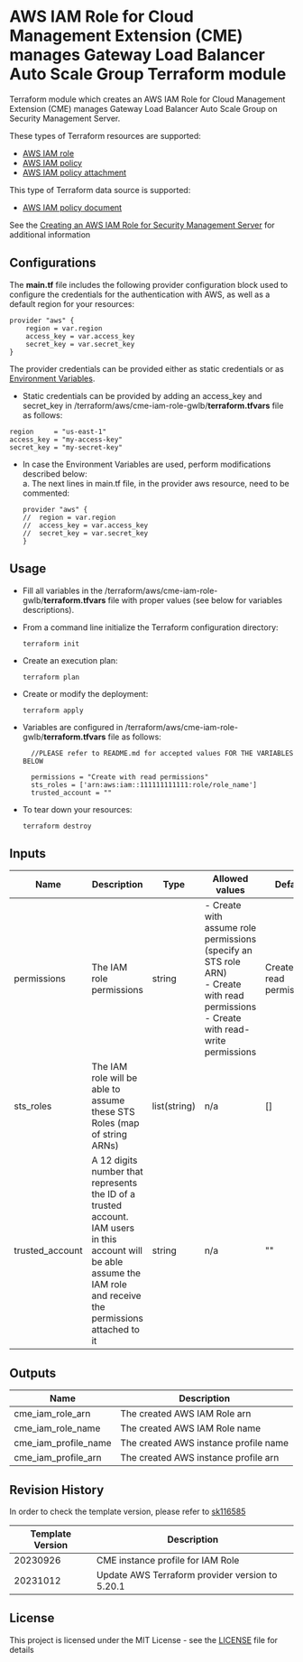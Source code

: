 # AWS IAM Role for Cloud Management Extension (CME) manages Gateway Load Balancer Auto Scale Group Terraform module

Terraform module which creates an AWS IAM Role for Cloud Management Extension (CME) manages Gateway Load Balancer Auto Scale Group on Security Management Server.

These types of Terraform resources are supported:
* [AWS IAM role](https://registry.terraform.io/providers/hashicorp/aws/latest/docs/resources/iam_role)
* [AWS IAM policy](https://registry.terraform.io/providers/hashicorp/aws/latest/docs/resources/iam_policy)
* [AWS IAM policy attachment](https://registry.terraform.io/providers/hashicorp/aws/latest/docs/resources/iam_role_policy_attachment)

This type of Terraform data source is supported:
* [AWS IAM policy document](https://registry.terraform.io/providers/hashicorp/aws/latest/docs/data-sources/iam_policy_document)

See the [Creating an AWS IAM Role for Security Management Server](https://supportcenter.checkpoint.com/supportcenter/portal?eventSubmit_doGoviewsolutiondetails=&solutionid=sk122074) for additional information

## Configurations

The **main.tf** file includes the following provider configuration block used to configure the credentials for the authentication with AWS, as well as a default region for your resources:
```
provider "aws" {
    region = var.region
    access_key = var.access_key
    secret_key = var.secret_key
}
```
The provider credentials can be provided either as static credentials or as [Environment Variables](https://registry.terraform.io/providers/hashicorp/aws/latest/docs#environment-variables).
- Static credentials can be provided by adding an access_key and secret_key in /terraform/aws/cme-iam-role-gwlb/**terraform.tfvars** file as follows:
```
region     = "us-east-1"
access_key = "my-access-key"
secret_key = "my-secret-key"
```
- In case the Environment Variables are used, perform modifications described below:<br/>
  a. The next lines in main.tf file, in the provider aws resource, need to be commented:
  ```
  provider "aws" {
  //  region = var.region
  //  access_key = var.access_key
  //  secret_key = var.secret_key
  }
  ```
  
## Usage
- Fill all variables in the /terraform/aws/cme-iam-role-gwlb/**terraform.tfvars** file with proper values (see below for variables descriptions).
- From a command line initialize the Terraform configuration directory:
    ```
    terraform init
    ```
- Create an execution plan:
    ```
    terraform plan
    ```
- Create or modify the deployment:
    ```
    terraform apply
    ```

- Variables are configured in /terraform/aws/cme-iam-role-gwlb/**terraform.tfvars** file as follows:

  ```
    //PLEASE refer to README.md for accepted values FOR THE VARIABLES BELOW

    permissions = "Create with read permissions"
    sts_roles = ['arn:aws:iam::111111111111:role/role_name']
    trusted_account = ""
  ```

- To tear down your resources:
    ```
    terraform destroy
    ```


## Inputs
| Name            | Description                                                                                                                                                           | Type         | Allowed values                                                                                                                                  | Default                      | Required |
|-----------------|-----------------------------------------------------------------------------------------------------------------------------------------------------------------------|--------------|-------------------------------------------------------------------------------------------------------------------------------------------------|------------------------------|----------|
| permissions     | The IAM role permissions                                                                                                                                              | string       | - Create with assume role permissions (specify an STS role ARN) <br/> - Create with read permissions <br/> - Create with read-write permissions | Create with read permissions | no       |
| sts_roles       | The IAM role will be able to assume these STS Roles (map of string ARNs)                                                                                              | list(string) | n/a                                                                                                                                             | []                           | no       |
| trusted_account | A 12 digits number that represents the ID of a trusted account. IAM users in this account will be able assume the IAM role and receive the permissions attached to it | string       | n/a                                                                                                                                             | ""                           | no       |


## Outputs
| Name                 | Description                           |
|----------------------|---------------------------------------|
| cme_iam_role_arn     | The created AWS IAM Role arn          |
| cme_iam_role_name    | The created AWS IAM Role name         |
| cme_iam_profile_name | The created AWS instance profile name |
| cme_iam_profile_arn  | The created AWS instance profile arn  |

## Revision History
In order to check the template version, please refer to [sk116585](https://supportcenter.checkpoint.com/supportcenter/portal?eventSubmit_doGoviewsolutiondetails=&solutionid=sk116585)

| Template Version | Description                                                        |
|------------------|--------------------------------------------------------------------|
| 20230926         | CME instance profile for IAM Role                                  |
| 20231012         | Update AWS Terraform provider version to 5.20.1                    |


## License

This project is licensed under the MIT License - see the [LICENSE](../../LICENSE) file for details
